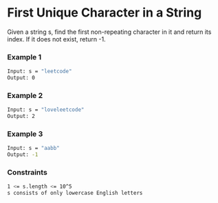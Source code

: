 # First Unique Character in a String

Given a string s, find the first non-repeating character in it and return its index. If it does not exist, return -1.

### Example 1
```sh
Input: s = "leetcode"
Output: 0
```

### Example 2
```sh
Input: s = "loveleetcode"
Output: 2
```

### Example 3
```sh
Input: s = "aabb"
Output: -1
```

### Constraints
```sh
1 <= s.length <= 10^5
s consists of only lowercase English letters
```
